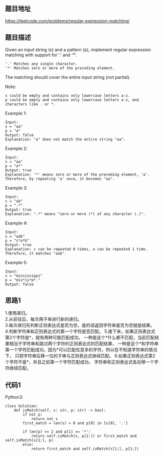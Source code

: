 ## 题目地址
https://leetcode.com/problems/regular-expression-matching/

## 题目描述
Given an input string (s) and a pattern (p), implement regular expression matching with support for '.' and '*'.
```
'.' Matches any single character.
'*' Matches zero or more of the preceding element.
```
The matching should cover the entire input string (not partial).

Note:
```
s could be empty and contains only lowercase letters a-z.
p could be empty and contains only lowercase letters a-z, and characters like . or *.
```
Example 1:
```
Input:
s = "aa"
p = "a"
Output: false
Explanation: "a" does not match the entire string "aa".
```
Example 2:
```
Input:
s = "aa"
p = "a*"
Output: true
Explanation: '*' means zero or more of the preceding element, 'a'. Therefore, by repeating 'a' once, it becomes "aa".
```
Example 3:
```
Input:
s = "ab"
p = ".*"
Output: true
Explanation: ".*" means "zero or more (*) of any character (.)".
```
Example 4:
```
Input:
s = "aab"
p = "c*a*b"
Output: true
Explanation: c can be repeated 0 times, a can be repeated 1 time. Therefore, it matches "aab".
```
Example 5:
```
Input:
s = "mississippi"
p = "mis*is*p*."
Output: false
```


## 思路1
1.使用递归。  
2.从前往后，每次用子串进行新的递归。  
3.每次递归先判断正则表达式是否为空，是的话返回字符串是否为空就是结果。  
4.判断字符串和正则表达式的第一个字符是否匹配。
5.接下来，如果正则表达式第2个字符是\*，就有两种可能匹配成功，
一种是这个\*什么都不匹配，当前匹配结果相当于字符串和跳过两个字符的正则表达式的匹配结果，
一种是这个\*和字符串第一个字符匹配成功，因为\*可以匹配任意多的字符，所以在不知道字符串的情况下，
只把字符串后移一位的子串与正则表达式继续匹配。
6.如果正则表达式第2个字符不是\*，并且之前第一个字符匹配成功，
字符串和正则表达式各后移一个字符继续匹配。

## 代码1
Python3:
```
class Solution:
    def isMatch(self, s: str, p: str) -> bool:
        if not p:
            return not s
        first_match = len(s) > 0 and p[0] in [s[0], '.']

        if len(p) >= 2 and p[1] == '*':
            return self.isMatch(s, p[2:]) or first_match and self.isMatch(s[1:], p)
        else:
            return first_match and self.isMatch(s[1:], p[1:])
```

